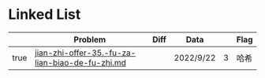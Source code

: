 # Linked List



<table><thead><tr><th data-type="checkbox"> </th><th>Problem</th><th data-type="select">Diff</th><th>Data</th><th data-type="rating" data-max="5"></th><th>Flag</th></tr></thead><tbody><tr><td>true</td><td><a data-mention href="jian-zhi-offer-35.-fu-za-lian-biao-de-fu-zhi.md">jian-zhi-offer-35.-fu-za-lian-biao-de-fu-zhi.md</a></td><td></td><td>2022/9/22</td><td>3</td><td>哈希</td></tr></tbody></table>
